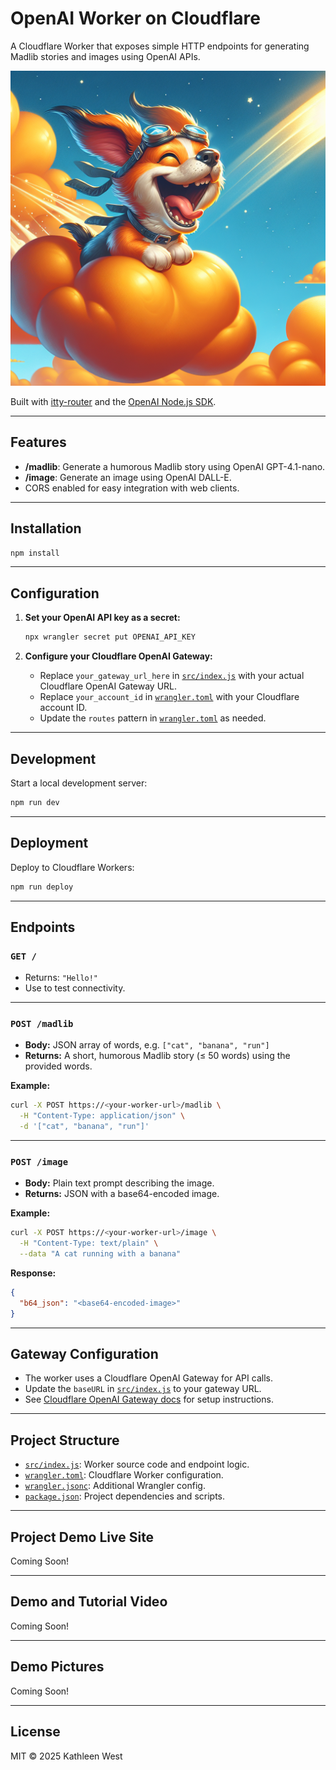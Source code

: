 # OpenAI Worker on Cloudflare

A Cloudflare Worker that exposes simple HTTP endpoints for generating Madlib stories and images using OpenAI APIs. 

![a dog with googles flying on a Cloudflare cloud](images/cloudflaredoggie.png)

Built with [itty-router](https://github.com/kwhitley/itty-router) and the [OpenAI Node.js SDK](https://github.com/openai/openai-node).

---

## Features

- **/madlib**: Generate a humorous Madlib story using OpenAI GPT-4.1-nano.
- **/image**: Generate an image using OpenAI DALL-E.
- CORS enabled for easy integration with web clients.

---

## Installation

```sh
npm install
```

---

## Configuration

1. **Set your OpenAI API key as a secret:**

   ```sh
   npx wrangler secret put OPENAI_API_KEY
   ```

2. **Configure your Cloudflare OpenAI Gateway:**

   - Replace `your_gateway_url_here` in [`src/index.js`](src/index.js) with your actual Cloudflare OpenAI Gateway URL.
   - Replace `your_account_id` in [`wrangler.toml`](wrangler.toml) with your Cloudflare account ID.
   - Update the `routes` pattern in [`wrangler.toml`](wrangler.toml) as needed.

---

## Development

Start a local development server:

```sh
npm run dev
```

---

## Deployment

Deploy to Cloudflare Workers:

```sh
npm run deploy
```

---

## Endpoints

### `GET /`

- Returns: `"Hello!"`  
- Use to test connectivity.

---

### `POST /madlib`

- **Body:** JSON array of words, e.g. `["cat", "banana", "run"]`
- **Returns:** A short, humorous Madlib story (≤ 50 words) using the provided words.

**Example:**

```sh
curl -X POST https://<your-worker-url>/madlib \
  -H "Content-Type: application/json" \
  -d '["cat", "banana", "run"]'
```

---

### `POST /image`

- **Body:** Plain text prompt describing the image.
- **Returns:** JSON with a base64-encoded image.

**Example:**

```sh
curl -X POST https://<your-worker-url>/image \
  -H "Content-Type: text/plain" \
  --data "A cat running with a banana"
```

**Response:**

```json
{
  "b64_json": "<base64-encoded-image>"
}
```

---

## Gateway Configuration

- The worker uses a Cloudflare OpenAI Gateway for API calls.
- Update the `baseURL` in [`src/index.js`](src/index.js) to your gateway URL.
- See [Cloudflare OpenAI Gateway docs](https://developers.cloudflare.com/openai/gateway/) for setup instructions.

---

## Project Structure

- [`src/index.js`](src/index.js): Worker source code and endpoint logic.
- [`wrangler.toml`](wrangler.toml): Cloudflare Worker configuration.
- [`wrangler.jsonc`](wrangler.jsonc): Additional Wrangler config.
- [`package.json`](package.json): Project dependencies and scripts.

---
## Project Demo Live Site

Coming Soon!

---
## Demo and Tutorial Video

Coming Soon!

---
## Demo Pictures

Coming Soon!

---

## License

MIT © 2025 Kathleen West
